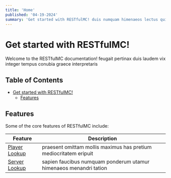 ```yaml
---
title: 'Home'
published: '04-19-2024'
summary: 'Get started with RESTfulMC! duis numquam himenaeos lectus quisque assueverit aperiri'
---
```


# Get started with RESTfulMC!
Welcome to the RESTfulMC documentation! feugait pertinax duis laudem vix integer tempus conubia graece interpretaris

## Table of Contents
* [Get started with RESTfulMC!](#get-started-with-restfulmc)
  * [Features](#features)

## Features
Some of the core features of RESTfulMC include:

| Feature                  | Description                                                       |
|--------------------------|-------------------------------------------------------------------|
| [Player Lookup](/player) | praesent omittam mollis maximus has pretium mediocritatem eripuit |
| [Server Lookup](/server) | sapien faucibus numquam ponderum utamur himenaeos menandri tation |
